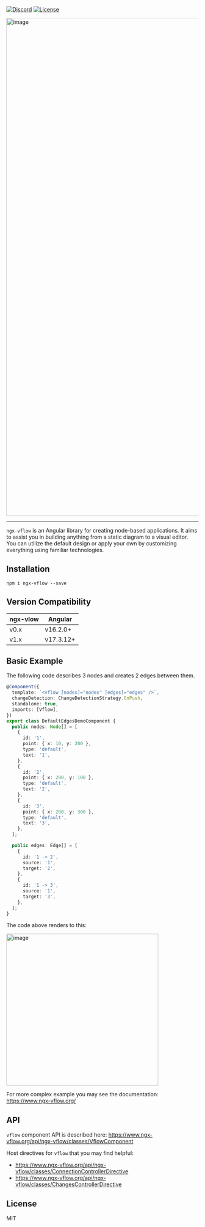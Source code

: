 [![Discord](https://img.shields.io/badge/discord-ngx--vflow-5865F2?logo=discord&logoColor=white)](https://discord.gg/827nU5Va) [![License](https://img.shields.io/badge/license-MIT-007EC7.svg)](LICENSE)

<img width="1305" alt="image" src="https://github.com/artem-mangilev/ngx-vflow/assets/53087914/5cbd3669-10a5-4ecb-9a1f-c9ae4eb5fb5a">

---

`ngx-vflow` is an Angular library for creating node-based applications. It aims to assist you in building anything from a static diagram to a visual editor. You can utilize the default design or apply your own by customizing everything using familiar technologies.

## Installation

```
npm i ngx-vflow --save
```

## Version Compatibility

| ngx-vlow | Angular   |
| -------- | --------- |
| v0.x     | v16.2.0+  |
| v1.x     | v17.3.12+ |

## Basic Example

The following code describes 3 nodes and creates 2 edges between them.

```ts
@Component({
  template: `<vflow [nodes]="nodes" [edges]="edges" />`,
  changeDetection: ChangeDetectionStrategy.OnPush,
  standalone: true,
  imports: [Vflow],
})
export class DefaultEdgesDemoComponent {
  public nodes: Node[] = [
    {
      id: '1',
      point: { x: 10, y: 200 },
      type: 'default',
      text: '1',
    },
    {
      id: '2',
      point: { x: 200, y: 100 },
      type: 'default',
      text: '2',
    },
    {
      id: '3',
      point: { x: 200, y: 300 },
      type: 'default',
      text: '3',
    },
  ];

  public edges: Edge[] = [
    {
      id: '1 -> 2',
      source: '1',
      target: '2',
    },
    {
      id: '1 -> 3',
      source: '1',
      target: '3',
    },
  ];
}
```

The code above renders to this:

<img width="398" alt="image" src="https://github.com/artem-mangilev/ngx-vflow/assets/53087914/2a1b778a-2bfa-4176-9d50-065fdb1f1dec">

For more complex example you may see the documentation: https://www.ngx-vflow.org/

## API

`vflow` component API is described here: https://www.ngx-vflow.org/api/ngx-vflow/classes/VflowComponent

Host directives for `vflow` that you may find helpful:

- https://www.ngx-vflow.org/api/ngx-vflow/classes/ConnectionControllerDirective
- https://www.ngx-vflow.org/api/ngx-vflow/classes/ChangesControllerDirective

## License

MIT
